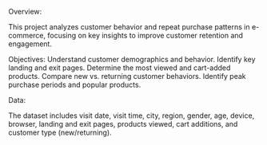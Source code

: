 Overview:

This project analyzes customer behavior and repeat purchase patterns in e-commerce, focusing on key insights to improve customer retention and engagement.

Objectives:
Understand customer demographics and behavior.
Identify key landing and exit pages.
Determine the most viewed and cart-added products.
Compare new vs. returning customer behaviors.
Identify peak purchase periods and popular products.

Data:

The dataset includes visit date, visit time, city, region, gender, age, device, browser, landing and exit pages, products viewed, cart additions, and customer type (new/returning).

